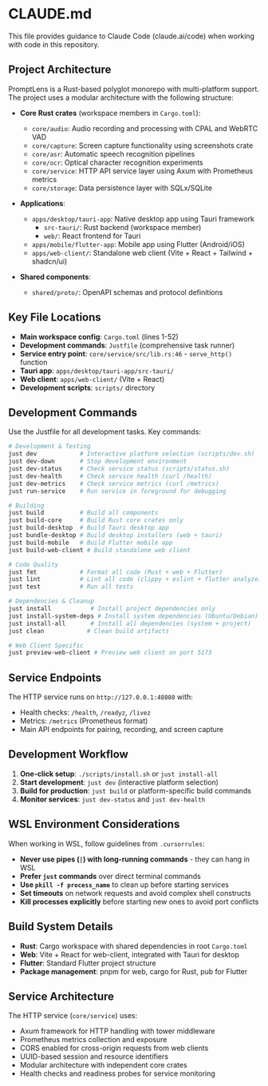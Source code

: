 # CLAUDE.md

This file provides guidance to Claude Code (claude.ai/code) when working with code in this repository.

## Project Architecture

PromptLens is a Rust-based polyglot monorepo with multi-platform support. The project uses a modular architecture with the following structure:

- **Core Rust crates** (workspace members in `Cargo.toml`):
  - `core/audio`: Audio recording and processing with CPAL and WebRTC VAD
  - `core/capture`: Screen capture functionality using screenshots crate
  - `core/asr`: Automatic speech recognition pipelines
  - `core/ocr`: Optical character recognition experiments
  - `core/service`: HTTP API service layer using Axum with Prometheus metrics
  - `core/storage`: Data persistence layer with SQLx/SQLite

- **Applications**:
  - `apps/desktop/tauri-app`: Native desktop app using Tauri framework
    - `src-tauri/`: Rust backend (workspace member)
    - `web/`: React frontend for Tauri
  - `apps/mobile/flutter-app`: Mobile app using Flutter (Android/iOS)
  - `apps/web-client/`: Standalone web client (Vite + React + Tailwind + shadcn/ui)

- **Shared components**:
  - `shared/proto/`: OpenAPI schemas and protocol definitions

## Key File Locations

- **Main workspace config**: `Cargo.toml` (lines 1-52)
- **Development commands**: `Justfile` (comprehensive task runner)
- **Service entry point**: `core/service/src/lib.rs:46` - `serve_http()` function
- **Tauri app**: `apps/desktop/tauri-app/src-tauri/`
- **Web client**: `apps/web-client/` (Vite + React)
- **Development scripts**: `scripts/` directory

## Development Commands

Use the Justfile for all development tasks. Key commands:

```bash
# Development & Testing
just dev            # Interactive platform selection (scripts/dev.sh)
just dev-down       # Stop development environment
just dev-status     # Check service status (scripts/status.sh)
just dev-health     # Check service health (curl /health)
just dev-metrics    # Check service metrics (curl /metrics)
just run-service    # Run service in foreground for debugging

# Building
just build          # Build all components
just build-core     # Build Rust core crates only
just build-desktop  # Build Tauri desktop app
just bundle-desktop # Build desktop installers (web + tauri)
just build-mobile   # Build Flutter mobile app
just build-web-client # Build standalone web client

# Code Quality
just fmt            # Format all code (Rust + web + Flutter)
just lint           # Lint all code (clippy + eslint + flutter analyze)
just test           # Run all tests

# Dependencies & Cleanup
just install           # Install project dependencies only
just install-system-deps # Install system dependencies (Ubuntu/Debian)
just install-all       # Install all dependencies (system + project)
just clean            # Clean build artifacts

# Web Client Specific
just preview-web-client # Preview web client on port 5173
```

## Service Endpoints

The HTTP service runs on `http://127.0.0.1:48080` with:
- Health checks: `/health`, `/readyz`, `/livez`
- Metrics: `/metrics` (Prometheus format)
- Main API endpoints for pairing, recording, and screen capture

## Development Workflow

1. **One-click setup**: `./scripts/install.sh` or `just install-all`
2. **Start development**: `just dev` (interactive platform selection)
3. **Build for production**: `just build` or platform-specific build commands
4. **Monitor services**: `just dev-status` and `just dev-health`

## WSL Environment Considerations

When working in WSL, follow guidelines from `.cursorrules`:
- **Never use pipes (`|`) with long-running commands** - they can hang in WSL
- **Prefer `just` commands** over direct terminal commands
- **Use `pkill -f process_name`** to clean up before starting services
- **Set timeouts** on network requests and avoid complex shell constructs
- **Kill processes explicitly** before starting new ones to avoid port conflicts

## Build System Details

- **Rust**: Cargo workspace with shared dependencies in root `Cargo.toml`
- **Web**: Vite + React for web-client, integrated with Tauri for desktop
- **Flutter**: Standard Flutter project structure
- **Package management**: pnpm for web, cargo for Rust, pub for Flutter

## Service Architecture

The HTTP service (`core/service`) uses:
- Axum framework for HTTP handling with tower middleware
- Prometheus metrics collection and exposure
- CORS enabled for cross-origin requests from web clients
- UUID-based session and resource identifiers
- Modular architecture with independent core crates
- Health checks and readiness probes for service monitoring